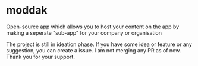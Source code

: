 # moddak
Open-source app which allows you to host your content on the app by making a seperate "sub-app" for your company or organisation

The project is still in ideation phase. If you have some idea or feature or any suggestion, you can create a issue. I am not merging any PR as of now.
Thank you for your support.

